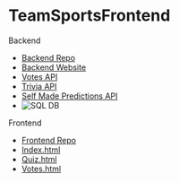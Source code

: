 # TeamSportsFrontend

Backend
- [Backend Repo](https://github.com/kar722/TeamSports)
- [Backend Website](https://teamsports.nighthawkcoding.ml/)
- [Votes API](https://teamsports.nighthawkcoding.ml/api/jokes/)
- [Trivia API](https://teamsports.nighthawkcoding.ml/api/nfl/news)
- [Self Made Predictions API](https://teamsports.nighthawkcoding.ml/api/nfl/qatar)
- ![SQL DB](https://user-images.githubusercontent.com/72475804/199850998-aadbfd2f-6f7a-49a2-b1a6-0532a1316142.png)

Frontend
- [Frontend Repo](https://github.com/kar722/TeamSportsFrontend)
- [Index.html](https://kar722.github.io/TeamSportsFrontend/)
- [Quiz.html](https://kar722.github.io/templates/quiz.html)
- [Votes.html](https://kar722.github.io/templates/votes.html)
